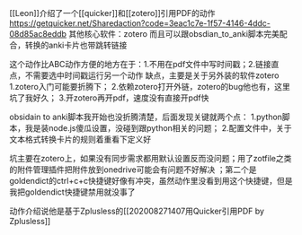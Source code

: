 [[Leon]]介绍了一个[[quicker]]和[[zotero]]引用PDF的动作
https://getquicker.net/Sharedaction?code=3eac1c7e-1f57-4146-4ddc-08d85ac8eddb
其他核心软件：zotero
而且可以跟obsdian_to_anki脚本完美配合，转换的anki卡片也带跳转链接

这个动作比ABC动作方便的地方在于：1.不用在pdf文件中写时间戳；2.链接直点，不需要选中时间戳运行另一个动作 
缺点，主要是关于另外装的软件zotero
1.zotero入门可能要折腾下；
2.依赖zotero打开外链，zotero的bug他也有，这里坑了我好久；
3.开zotero再开pdf，速度没有直接开pdf快

obsidain to anki脚本我开始也没折腾清楚，后面发现关键就两个点：
1.python脚本，我是装node.js傻瓜设置，没碰到跟python相关的问题；
2.配置文件中，关于文本格式转换卡片的规则着重看下定义好

坑主要在zotero上，如果没有同步需求都用默认设置反而没问题；用了zotfile之类的附件管理插件把附件放到onedrive可能会有问题不好解决 ；第二个是goldendict的ctrl+c+c快捷键好像有冲突，虽然动作里没看到用这个快捷键，但是我把goldendict快捷键禁用就没事了

动作介绍说他是基于Zplusless的[[202008271407用Quicker引用PDF by Zplusless]]